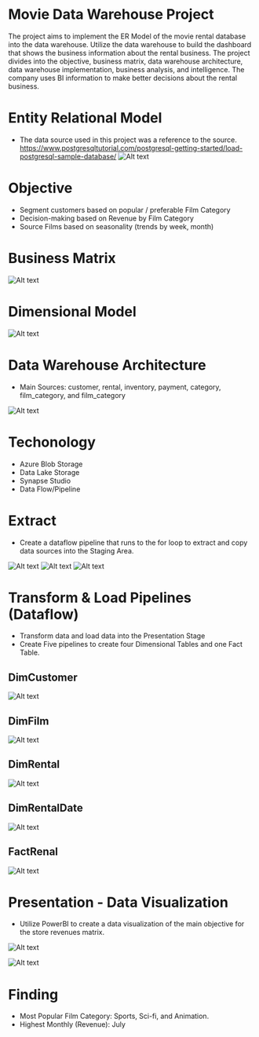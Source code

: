# Movie Data Warehouse Project

The project aims to implement the ER Model of the movie rental database into the data warehouse. Utilize the data warehouse to build the dashboard that shows the business information about the rental business. The project divides into the objective, business matrix, data warehouse architecture, data warehouse implementation, business analysis, and intelligence. The company uses BI information to make better decisions about the rental business.

# Entity Relational Model
* The data source used in this project was a reference to the source. 
https://www.postgresqltutorial.com/postgresql-getting-started/load-postgresql-sample-database/
![Alt text](ERModel.png)

# Objective
* Segment customers based on popular / preferable Film Category 
* Decision-making based on Revenue by Film Category  
* Source Films based on seasonality (trends by week, month)

# Business Matrix
![Alt text](BusinessMatrix.png)

# Dimensional Model
![Alt text](DimensionalModel.png)

# Data Warehouse Architecture
* Main Sources: customer, rental, inventory, payment, category, film_category, and film_category

![Alt text](DataWarehouseArchitecture.png)

# Techonology
* Azure Blob Storage
* Data Lake Storage
* Synapse Studio
* Data Flow/Pipeline

# Extract

* Create a dataflow pipeline that runs to the for loop to extract and copy data sources into the Staging Area.

![Alt text](ForLoopExtract.png)
![Alt text](ExtractCopy.png)
![Alt text](image.png)

# Transform & Load Pipelines (Dataflow)
* Transform data and load data into the Presentation Stage
* Create Five pipelines to create four Dimensional Tables and one Fact Table. 

## DimCustomer 
![Alt text](DimCustomer.png)
## DimFilm 
![Alt text](DimFilm.png)
## DimRental
![Alt text](DimRental.png)
## DimRentalDate
![Alt text](DimRentalDate.png)
## FactRenal
![Alt text](FactRental.png)

# Presentation - Data Visualization
* Utilize PowerBI to create a data visualization of the main objective for the store revenues matrix.

![Alt text](RentalRevenueMatrix.png)

![Alt text](Seasonality.png)

# Finding
* Most Popular Film Category: Sports, Sci-fi, and Animation.
* Highest Monthly (Revenue): July
